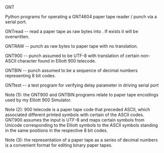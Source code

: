 GNT

Python programs for operating a GNT4604 paper tape reader / punch via a serial port.

GNTread <infile> -- read a paper tape as raw bytes into <infile>.  If <infile> exists it will be overwritten.
  
GNTRAW <outfile> -- punch <outfile> as raw bytes to paper tape with no translation.
  
GNT900 <outfile> -- punch <outfile> assumed to be UTF-8 with translation of certain non-ASCII character found in Elliott 900 telecode.
  
GNTBIN <outfile> -- punch <outfile> assumed to be a sequence of decimal numbers representing 8 bit codes.
  
GNTtest          -- a test program for verifying delay parameter in driving serial port

Note (1): the GNT900 and GNTBIN programs relate to paper tape encodings used by my Elliott 900 Simulator.

Note (2): 900 telecode is a paper tape code that preceded ASCII, which associated different printed symbols with certain of the ASCII codes.
GNT900 assumes the input is UTF-8 and maps certain symbols from Unicode corresponding to the Elliott symbols to the ASCII symbols standing 
in the same positions in the respective 8 bit codes.

Note (3): the representation of a paper tape as a series of decimal numbers is a convenient format for editing binary paper tapes.
